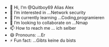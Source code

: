 - 👋 Hi, I’m @Quitboy69 Alias Alex
- 👀 I’m interested in ...Network security
- 🌱 I’m currently learning ...Coding,programieren
- 💞️ I’m looking to collaborate on ...Nmap
- 📫 How to reach me ... ich selber
- 😄 Pronouns: ...Er
- ⚡ Fun fact: ...Gibts keine du bists

<!---
Quitboy69/Quitboy69 is a ✨ special ✨ repository because its `README.md` (this file) appears on your GitHub profile.
You can click the Preview link to take a look at your changes.
--->
